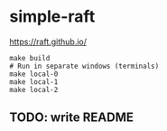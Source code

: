 # simple-raft

https://raft.github.io/

```
make build
# Run in separate windows (terminals)
make local-0
make local-1
make local-2
```

## TODO: write README
